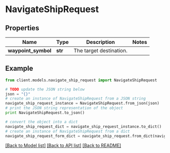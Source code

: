 # NavigateShipRequest

## Properties

Name | Type | Description | Notes
------------ | ------------- | ------------- | -------------
**waypoint_symbol** | **str** | The target destination. |

## Example

```python
from client.models.navigate_ship_request import NavigateShipRequest

# TODO update the JSON string below
json = "{}"
# create an instance of NavigateShipRequest from a JSON string
navigate_ship_request_instance = NavigateShipRequest.from_json(json)
# print the JSON string representation of the object
print NavigateShipRequest.to_json()

# convert the object into a dict
navigate_ship_request_dict = navigate_ship_request_instance.to_dict()
# create an instance of NavigateShipRequest from a dict
navigate_ship_request_form_dict = navigate_ship_request.from_dict(navigate_ship_request_dict)
```

[[Back to Model list]](../README.md#documentation-for-models) [[Back to API list]](../README.md#documentation-for-api-endpoints) [[Back to README]](../README.md)
